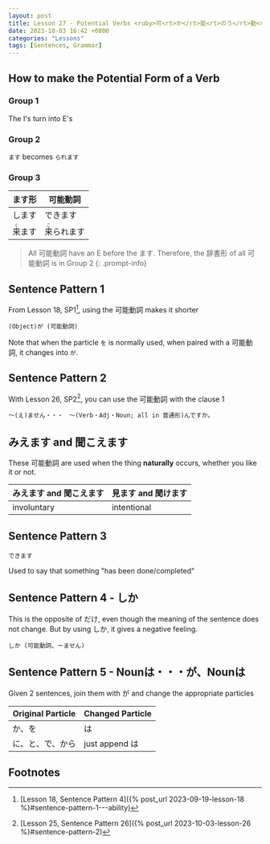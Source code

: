 ```yaml
--- 
layout: post 
title: Lesson 27 - Potential Verbs <ruby>可<rt>か</rt>能<rt>のう</rt>動<rt>どう</rt>詞<rt>し</rt></ruby>
date: 2023-10-03 16:42 +0800 
categories: "Lessons"
tags: [Sentences, Grammar]
---
```


## How to make the Potential Form of a Verb

### Group 1
The I's turn into E's

### Group 2
`ます` becomes `られます`

### Group 3

| ます形 | 可能動詞 |
| -- | -- |
| します | できます |
| <ruby>来<rt>く</rt>ます<ruby> | <ruby>来<rt>こ</rt>られます</ruby> |

> All 可能動詞 have an E before the ます. Therefore, the 辞書形 of all 可能動詞 is in Group 2
{: .prompt-info}

## Sentence Pattern 1
From Lesson 18, SP1[^fn1], using the 可能動詞 makes it shorter
```
(Object)が (可能動詞)
```
Note that when the particle `を` is normally used, when paired with a 可能動詞, it changes into `が`. 

## Sentence Pattern 2
With Lesson 26, SP2[^fn2], you can use the 可能動詞 with the clause 1
```
～(え)ません・・・　～(Verb・Adj・Noun; all in 普通形)んですか。
```
## みえます and 聞こえます
These 可能動詞 are used when the thing **naturally** occurs, whether you like it or not.

| みえます and 聞こえます | 見ます and 聞けます |
| -- | -- |
| involuntary | intentional |

## Sentence Pattern 3
```
できます
```
Used to say that something "has been done/completed"

## Sentence Pattern 4 - しか
This is the opposite of だけ, even though the meaning of the sentence does not change. But by using しか, it gives a negative feeling.
```
しか (可能動詞、ーません)
```

## Sentence Pattern 5 - Nounは・・・が、Nounは
Given 2 sentences, join them with が and change the appropriate particles

| Original Particle | Changed Particle |
| -- | -- |
| か、を | は |
| に、と、で、から | just append は |

## Footnotes
[^fn1]: [Lesson 18, Sentence Pattern 4]({% post_url 2023-09-19-lesson-18 %}#sentence-pattern-1---ability)
[^fn2]: [Lesson 25, Sentence Pattern 26]({% post_url 2023-10-03-lesson-26 %}#sentence-pattern-2)
